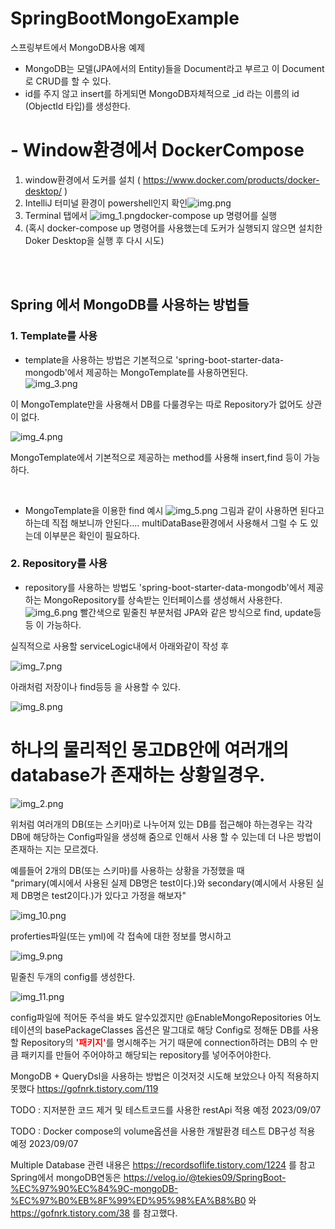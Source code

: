 # SpringBootMongoExample
스프링부트에서 MongoDB사용 예제

- MongoDB는 모델(JPA에서의 Entity)들을 Document라고 부르고 이 Document로 CRUD를 할 수 있다.
- id를 주지 않고 insert를 하게되면 MongoDB자체적으로 _id 라는 이름의 id (ObjectId 타입)를 생성한다.


# - Window환경에서 DockerCompose
1. window환경에서 도커를 설치 ( https://www.docker.com/products/docker-desktop/ )
3. IntelliJ 터미널 환경이 powershell인지 확인![img.png](img.png)
4. Terminal 탭에서 ![img_1.png](img_1.png)docker-compose up 명령어를 실행
5. (혹시 docker-compose up 명령어를 사용했는데 도커가 실행되지 않으면 설치한 Doker Desktop을 실행 후 다시 시도)

<br/>
<br/>

## Spring 에서 MongoDB를 사용하는 방법들
### 1. Template를 사용
- template을 사용하는 방법은 기본적으로 'spring-boot-starter-data-mongodb'에서 제공하는 MongoTemplate를 사용하면된다.\
![img_3.png](img_3.png)

이 MongoTemplate만을 사용해서 DB를 다룰경우는 따로 Repository가 없어도 상관이 없다.

![img_4.png](img_4.png)

MongoTemplate에서 기본적으로 제공하는 method를 사용해 insert,find 등이 가능하다.

<br/>

- MongoTemplate을 이용한 find 예시
![img_5.png](img_5.png)
그림과 같이 사용하면 된다고 하는데 직접 해보니까 안된다.... multiDataBase환경에서 사용해서 그럴 수 도 있는데 이부분은 확인이 필요하다.



### 2. Repository를 사용
- repository를 사용하는 방법도 'spring-boot-starter-data-mongodb'에서 제공하는 MongoRepository를 상속받는 인터페이스를 생성해서 사용한다.
![img_6.png](img_6.png)
빨간색으로 밑줄친 부분처럼 JPA와 같은 방식으로 find, update등등 이 가능하다.

실직적으로 사용할 serviceLogic내에서 아래와같이 작성 후

![img_7.png](img_7.png)

아래처럼 저장이나 find등등 을 사용할 수 있다.

![img_8.png](img_8.png)


# 하나의 물리적인 몽고DB안에 여러개의 database가 존재하는 상황일경우.

![img_2.png](img_2.png)

위처럼 여러개의 DB(또는 스키마)로 나누어져 있는 DB를 접근해야 하는경우는 각각 DB에 해당하는 Config파일을 생성해 줌으로 인해서 사용 할 수 있는데 더 나은 방법이 존재하는 지는 모르겠다.

예를들어 2개의 DB(또는 스키마)를 사용하는 상황을 가정했을 때 \
"primary(예시에서 사용된 실제 DB명은 test이다.)와 secondary(예시에서 사용된 실제 DB명은 test2이다.)가 있다고 가정을 해보자"

![img_10.png](img_10.png)

proferties파일(또는 yml)에 각 접속에 대한 정보를 명시하고

![img_9.png](img_9.png)

밑줄친 두개의 config를 생성한다.

![img_11.png](img_11.png)

config파일에 적어둔 주석을 봐도 알수있겠지만
@EnableMongoRepositories 어노테이션의 basePackageClasses 옵션은 말그대로 해당 Config로 정해둔 DB를 사용할 Repository의 <b style="color:red;">'패키지'</b>를 명시해주는 거기 때문에 connection하려는 DB의 수 만큼 패키지를 만들어 주어야하고 해당되는 repository를 넣어주어야한다.

MongoDB + QueryDsl을 사용하는 방법은 이것저것 시도해 보았으나 아직 적용하지 못했다 https://gofnrk.tistory.com/119

TODO : 지저분한 코드 제거 및 테스트코드를 사용한 restApi 적용 예정 2023/09/07

TODO : Docker compose의 volume옵션을 사용한 개발환경 테스트 DB구성 적용 예정 2023/09/07

Multiple Database 관련 내용은 https://recordsoflife.tistory.com/1224 를 참고\
Spring에서 mongoDB연동은 https://velog.io/@tekies09/SpringBoot-%EC%97%90%EC%84%9C-mongoDB-%EC%97%B0%EB%8F%99%ED%95%98%EA%B8%B0 와\
https://gofnrk.tistory.com/38 를 참고했다.
